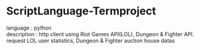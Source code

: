 # ScriptLanguage-Termproject
language : python  
description : http client using Riot Games API(LOL), Dungeon & Fighter API.  
request LOL user statistics, Dungeon & Fighter auction house datas
